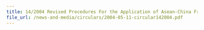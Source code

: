 ```yaml
---
title: 14/2004 Revised Procedures For the Application of Asean-China Free Trade Agreement (ACFTA) Form E via TradeNet®
file_url: /news-and-media/circulars/2004-05-11-circular142004.pdf
---
```

